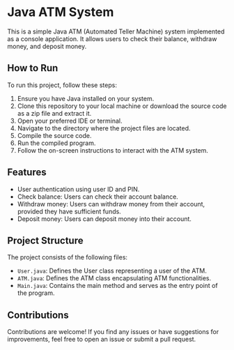 # Java ATM System

This is a simple Java ATM (Automated Teller Machine) system implemented as a console application. It allows users to check their balance, withdraw money, and deposit money.

## How to Run

To run this project, follow these steps:

1. Ensure you have Java installed on your system.
2. Clone this repository to your local machine or download the source code as a zip file and extract it.
3. Open your preferred IDE or terminal.
4. Navigate to the directory where the project files are located.
5. Compile the source code.
6. Run the compiled program.
7. Follow the on-screen instructions to interact with the ATM system.

## Features

- User authentication using user ID and PIN.
- Check balance: Users can check their account balance.
- Withdraw money: Users can withdraw money from their account, provided they have sufficient funds.
- Deposit money: Users can deposit money into their account.

## Project Structure

The project consists of the following files:

- `User.java`: Defines the User class representing a user of the ATM.
- `ATM.java`: Defines the ATM class encapsulating ATM functionalities.
- `Main.java`: Contains the main method and serves as the entry point of the program.

## Contributions

Contributions are welcome! If you find any issues or have suggestions for improvements, feel free to open an issue or submit a pull request.


